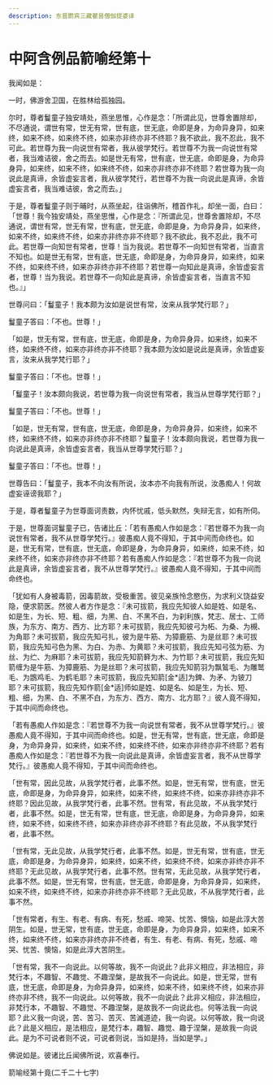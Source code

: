 ```yaml
---
description: 东晋罽宾三藏瞿昙僧伽提婆译
---
```


# 中阿含例品箭喻经第十

我闻如是：

一时，佛游舍卫国，在胜林给孤独园。

尔时，尊者鬘童子独安靖处，燕坐思惟，心作是念：「所谓此见，世尊舍置除却，不尽通说，谓世有常，世无有常，世有底，世无底，命即是身，为命异身异，如来终，如来不终，如来终不终，如来亦非终亦非不终耶？我不欲此，我不忍此，我不可此。若世尊为我一向说世有常者，我从彼学梵行。若世尊不为我一向说世有常者，我当难诘彼，舍之而去。如是世无有常，世有底，世无底，命即是身，为命异身异，如来终，如来不终，如来终不终，如来亦非终亦非不终耶？若世尊为我一向说此是真谛，余皆虚妄言者，我从彼学梵行，若世尊不为我一向说此是真谛，余皆虚妄言者，我当难诘彼，舍之而去。」

于是，尊者鬘童子则于晡时，从燕坐起，往诣佛所，稽首作礼，却坐一面，白曰：「世尊！我今独安靖处，燕坐思惟，心作是念：『所谓此见，世尊舍置除却，不尽通说，谓世有常，世无有常，世有底，世无底，命即是身，为命异身异，如来终，如来不终，如来终不终，如来亦非终亦非不终耶？我不欲此，我不忍此，我不可此。若世尊一向知世有常者，世尊！当为我说。若世尊不一向知世有常者，当直言不知也。如是世无有常，世有底，世无底，命即是身，为命异身异，如来终，如来不终，如来终不终，如来亦非终亦非不终耶？若世尊一向知此是真谛，余皆虚妄言者，世尊！当为我说。若世尊不一向知此是真谛，余皆虚妄言者，当直言不知也。』」

世尊问曰：「鬘童子！我本颇为汝如是说世有常，汝来从我学梵行耶？」

鬘童子答曰：「不也。世尊！」

「如是，世无有常，世有底，世无底，命即是身，为命异身异，如来终，如来不终，如来终不终，如来亦非终亦非不终耶？我本颇为汝如是说此是真谛，余皆虚妄言，汝来从我学梵行耶？」

鬘童子答曰：「不也。世尊！」

「鬘童子！汝本颇向我说，若世尊为我一向说世有常者，我当从世尊学梵行耶？」

鬘童子答曰：「不也。世尊！」

「如是，世无有常，世有底，世无底，命即是身，为命异身异，如来终，如来不终，如来终不终，如来亦非终亦非不终耶？鬘童子！汝本颇向我说，若世尊为我一向说此是真谛，余皆虚妄言者，我当从世尊学梵行耶？」

鬘童子答曰：「不也。世尊！」

世尊告曰：「鬘童子，我本不向汝有所说，汝本亦不向我有所说，汝愚痴人！何故虚妄诬谤我耶？」

于是，尊者鬘童子为世尊面诃责数，内怀忧戚，低头默然，失辩无言，如有所伺。

于是，世尊面诃鬘童子已，告诸比丘：「若有愚痴人作如是念：『若世尊不为我一向说世有常者，我不从世尊学梵行。』彼愚痴人竟不得知，于其中间而命终也。如是，世无有常，世有底，世无底，命即是身，为命异身异，如来终，如来不终，如来终不终，如来亦非终亦非不终耶？若有愚痴人作如是念：『若世尊不为我一向说此是真谛，余皆虚妄言者，我不从世尊学梵行。』彼愚痴人竟不得知，于其中间而命终也。

「犹如有人身被毒箭，因毒箭故，受极重苦。彼见亲族怜念愍伤，为求利义饶益安隐，便求箭医。然彼人者方作是念：『未可拔箭，我应先知彼人如是姓、如是名、如是生，为长、短、粗、细，为黑、白、不黑不白，为刹利族，梵志、居士、工师族，为东方、南方、西方、比方耶？未可拔箭，我应先知彼弓为柘、为桑、为槻、为角耶？未可拔箭，我应先知弓扎，彼为是牛筋、为獐鹿筋、为是丝耶？未可拔箭，我应先知弓色为黑、为白、为赤、为黄耶？未可拔箭，我应先知弓弦为筋、为丝、为纻、为麻耶？未可拔箭，我应先知箭簳为木、为竹耶？未可拔箭，我应先知箭缠为是牛筋、为獐鹿筋、为是丝耶？未可拔箭，我应先知箭羽为飘鶭毛、为雕鹫毛、为鵾鸡毛、为鹤毛耶？未可拔箭，我应先知箭\[金\*适]为錍、为矛、为铍刀耶？未可拔箭，我应先知作箭\[金\*适]师如是姓、如是名、如是生，为长、短、粗、细，为黑、白、不黑不白，为东方、西方、南方、北方耶？』彼人竟不得知，于其中间而命终也。

「若有愚痴人作如是念：『若世尊不为我一向说世有常者，我不从世尊学梵行。』彼愚痴人竟不得知，于其中间而命终也。如是，世无有常，世有底，世无底，命即是身，为命异身异，如来终，如来不终，如来终不终，如来亦非终亦非不终耶？若有愚痴人作如是念：『若世尊不为我一向说此是真谛，余皆虚妄言者，我不从世尊学梵行。』彼愚痴人竟不得知，于其中间而命终也。

「世有常，因此见故，从我学梵行者，此事不然。如是，世无有常，世有底，世无底，命即是身，为命异身异，如来终，如来不终，如来终不终，如来亦非终亦非不终耶？因此见故，从我学梵行者，此事不然。世有常，有此见故，不从我学梵行者，此事不然。如是，世无有常，世有底，世无底，命即是身，为命异身异，如来终，如来不终，如来终不终，如来亦非终亦非不终耶？有此见故，不从我学梵行者，此事不然。

「世有常，无此见故，从我学梵行者，此事不然。如是，世无有常，世有底，世无底，命即是身，为命异身异，如来终，如来不终，如来终不终，如来亦非终亦非不终耶？无此见故，从我学梵行者，此事不然。世有常，无此见故，从我学梵行者，此事不然。如是，世无有常，世有底，世无底，命即是身，为命异身异，如来终，如来不终，如来终不终，如来亦非终亦非不终耶？无此见故，不从我学梵行者，此事不然。

「世有常者，有生、有老、有病、有死，愁戚、啼哭、忧苦、懊恼，如是此淳大苦阴生。如是，世无常，世有底，世无底，命即是身，为命异身异，如来终，如来不终，如来终不终，如来亦非终亦非不终者，有生、有老、有病、有死，愁戚、啼哭、忧苦、懊恼，如是此淳大苦阴生。

「世有常，我不一向说此。以何等故，我不一向说此？此非义相应，非法相应，非梵行本，不趣智、不趣觉、不趣涅槃，是故我不一向说此。如是，世无常，世有底，世无底，命即是身，为命异身异，如来终，如来不终，如来终不终，如来亦非终亦非不终，我不一向说此。以何等故，我不一向说此？此非义相应，非法相应，非梵行本，不趣智、不趣觉、不趣涅槃，是故我不一向说此也。何等法我一向说耶？此义我一向说，苦、苦习、苦灭、苦滅道迹，我一向说。以何等故，我一向说此？此是义相应，是法相应，是梵行本，趣智、趣觉、趣于涅槃，是故我一向说此。是为不可说者则不说，可说者则说，当如是持，当如是学。」

佛说如是。彼诸比丘闻佛所说，欢喜奉行。

箭喻经第十竟(二千二十七字)
